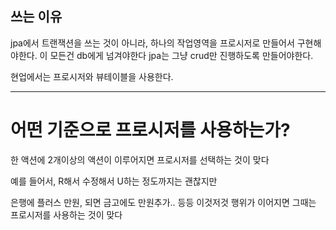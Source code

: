 ## 쓰는 이유
jpa에서 트랜잭션을 쓰는 것이 아니라,
하나의 작업영역을 프로시저로 만들어서 구현해야한다.
이 모든건 db에게 넘겨야한다
jpa는 그냥 crud만 진행하도록 만들어야한다.


현업에서는 프로시저와 뷰테이블을 사용한다. 



---

# 어떤 기준으로 프로시저를 사용하는가?

한 액션에 2개이상의 액션이 이루어지면 프로시저를 선택하는 것이 맞다

예를 들어서, R해서 수정해서 U하는 정도까지는 괜찮지만

은행에 플러스 만원, 되면 금고에도 만원추가.. 등등 이것저것 행위가 이어지면 그때는 프로시저를 사용하는 것이 맞다





